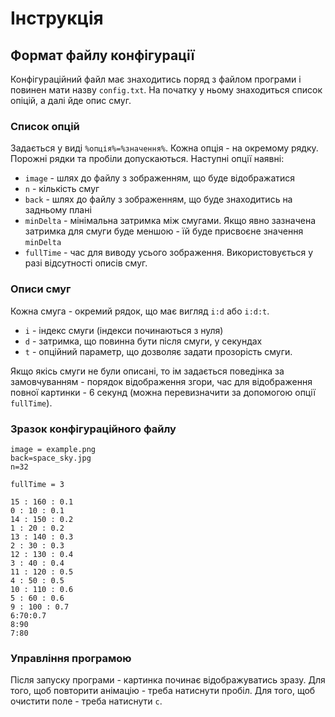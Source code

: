 # Інструкція
## Формат файлу конфігурації
Конфігураційний файл має знаходитись поряд з файлом програми і повинен мати назву `config.txt`.
На початку у ньому знаходиться список опіцій, а далі йде опис смуг.

### Cписок опцій
Задається у виді `%опція%=%значення%`. Кожна опція - на окремому рядку. Порожні рядки та пробіли допускаються.
Наступні опції наявні:
* `image` - шлях до файлу з зображенням, що буде відображатися
* `n` - кількість смуг
* `back` - шлях до файлу з зображенням, що буде знаходитись на задньому плані
* `minDelta` - мінімальна затримка між смугами. Якщо явно зазначена затримка для смуги буде меншою -
їй буде присвоєне значення `minDelta`
* `fullTime` - час для виводу усього зображення. Використовується у разі відсутності описів смуг.

### Описи смуг

Кожна смуга - окремий рядок, що має вигляд `i:d` або `i:d:t`. 
* `i` - індекс смуги (індекси починаються з нуля)
* `d` - затримка, що повинна бути після смуги, у секундах
* `t` - опційний параметр, що дозволяє задати прозорість смуги.

Якщо якісь смуги не були описані, то ім задається поведінка за замовчуванням - порядок відображення згори, 
час для відображення повної картинки - 6 секунд (можна перевизначити за допомогою опції `fullTime`).

### Зразок конфігураційного файлу

```
image = example.png
back=space_sky.jpg
n=32

fullTime = 3

15 : 160 : 0.1
0 : 10 : 0.1
14 : 150 : 0.2
1 : 20 : 0.2
13 : 140 : 0.3
2 : 30 : 0.3
12 : 130 : 0.4
3 : 40 : 0.4
11 : 120 : 0.5
4 : 50 : 0.5
10 : 110 : 0.6
5 : 60 : 0.6
9 : 100 : 0.7
6:70:0.7
8:90
7:80
```

### Управління програмою

Після запуску програми - картинка починає відображуватись зразу. 
Для того, щоб повторити анімацію - треба натиснути пробіл. Для того, щоб очистити поле - треба натиснути `c`.